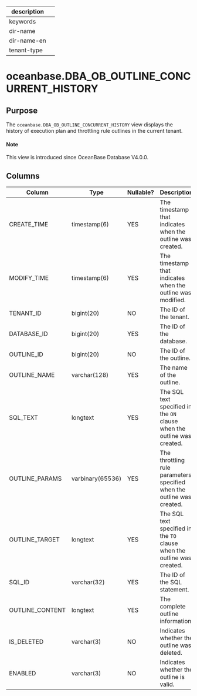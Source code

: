 |description||
|---|---|
|keywords||
|dir-name||
|dir-name-en||
|tenant-type||

# oceanbase.DBA_OB_OUTLINE_CONCURRENT_HISTORY

## Purpose

The `oceanbase.DBA_OB_OUTLINE_CONCURRENT_HISTORY` view displays the history of execution plan and throttling rule outlines in the current tenant.

<main id="notice" type='explain'>
  <h4>Note</h4>
  <p>This view is introduced since OceanBase Database V4.0.0. </p>
</main>

## Columns

| Column | Type | Nullable? | Description |
| --- | --- | --- | --- |
| CREATE_TIME | timestamp(6) | YES | The timestamp that indicates when the outline was created. |
| MODIFY_TIME | timestamp(6) | YES | The timestamp that indicates when the outline was modified. |
| TENANT_ID | bigint(20) | NO | The ID of the tenant. |
| DATABASE_ID | bigint(20) | YES | The ID of the database. |
| OUTLINE_ID | bigint(20) | NO | The ID of the outline. |
| OUTLINE_NAME | varchar(128) | YES | The name of the outline. |
| SQL_TEXT | longtext | YES | The SQL text specified in the `ON` clause when the outline was created. |
| OUTLINE_PARAMS | varbinary(65536) | YES | The throttling rule parameters specified when the outline was created. |
| OUTLINE_TARGET | longtext | YES | The SQL text specified in the `TO` clause when the outline was created. |
| SQL_ID | varchar(32) | YES | The ID of the SQL statement. |
| OUTLINE_CONTENT | longtext | YES | The complete outline information. |
| IS_DELETED | varchar(3) | NO | Indicates whether the outline was deleted. |
| ENABLED | varchar(3) | NO | Indicates whether the outline is valid. |
